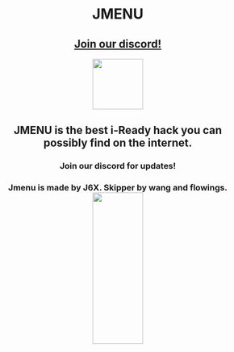 <h1 align="center">JMENU</h1>
<h2 align="center"><a href="https://discord.gg/TTZnAjYXbm">Join our discord!</a></h2>
<p align="center">
<img src="https://raw.githubusercontent.com/J6co0b/jmenu/main/files/jmenu.png" width="100" height="100"></img>
</p>
<h2 align="center">JMENU is the best i-Ready hack you can possibly find on the internet.</h2>
<h3 align="center">Join our discord for updates!</h3>
<h3 align="center">Jmenu is made by J6X. Skipper by wang and flowings.
<img src="https://cdn.glitch.me/3ffb250d-17ed-4059-96f6-b63105c97664/Capture.PNG?v=1675021589876" width="100px" height="300px"></img>
